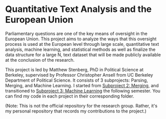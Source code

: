 # Quantitative Text Analysis and the European Union

Parliamentary questions are one of the key means of oversight in the European Union. This project aims to analyze the ways that this oversight process is used at the European level through large scale, quantitative text analysis, machine learning, and statistical methods as well as finalize the data structure for a large N, text dataset that will be made publicly available at the conclusion of the research. 

This project is led by Matthew Stenberg, PhD in Political Science at Berkeley, supervised by Professor Christopher Ansell from UC Berkeley Department of Political Science. It consists of 3 subprojects: Parsing, Merging, and Machine Learning. I started from [Subproject 2: Merging](https://github.com/eddieguo-1128/EU_Text_Analysis/tree/main/Subproject_2_Merging), and transitioned to [Subproject 3: Machine Learning](https://github.com/eddieguo-1128/EU_Text_Analysis/tree/main/Subproject_3_Machine_Learning) the following semester. You can find my code in each project in their corresponding folder.

(Note: This is not the official repository for the research group. Rather, it's my personal repository that records my contributions to the project.)
